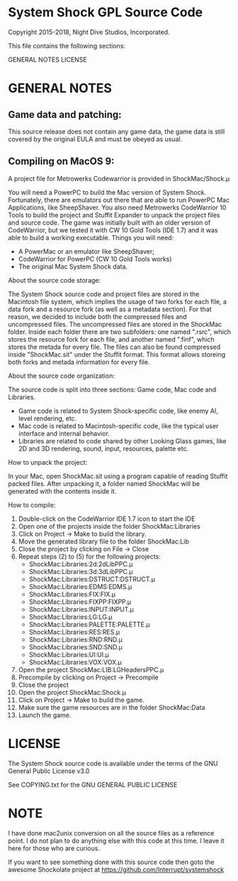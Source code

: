 System Shock GPL Source Code
============================
Copyright 2015-2018, Night Dive Studios, Incorporated.

This file contains the following sections:

GENERAL NOTES
LICENSE

GENERAL NOTES
=============

Game data and patching:
-----------------------

This source release does not contain any game data, the game data is still
covered by the original EULA and must be obeyed as usual.


Compiling on MacOS 9:
---------------------

A project file for Metrowerks Codewarrior is provided in 
ShockMac/Shock.µ 

You will need a PowerPC to build the Mac version of System Shock.
Fortunately, there are emulators out there that are able to run PowerPC Mac Applications, like SheepShaver.
You also need Metrowerks CodeWarrior 10 Tools to build the project and Stuffit Expander to unpack the project files and source code.
The game was initially built with an older version of CodeWarrior, but we tested it with CW 10 Gold Tools (IDE 1.7) and it was able to build a working executable.
Things you will need:

* A PowerMac or an emulator like SheepShaver;
* CodeWarrior for PowerPC (CW 10 Gold Tools works)
* The original Mac System Shock data.

About the source code storage:

The System Shock source code and project files are stored in the Macintosh file system, which implies
the usage of two forks for each file, a data fork and a resource fork (as well as a metadata section).
For that reason, we decided to include both the compressed files and uncompressed files.
The uncompressed files are stored in the ShockMac folder. Inside each folder there are two subfolders:
one named ".rsrc", which stores the resource fork for each file, and another named ".finf", which
stores the metada for every file.
The files can also be found compressed inside "ShockMac.sit" under the Stuffit format. This format
allows storeing both forks and metada information for every file.

About the source code organization:

The source code is split into three sections: Game code, Mac code and Libraries.

* Game code is related to System Shock-specific code, like enemy AI, level rendering, etc.
* Mac code is related to Macintosh-specific code, like the typical user interface and internal behavior.
* Libraries are related to code shared by other Looking Glass games, like 2D and 3D rendering, sound, input, resources, palette etc.

How to unpack the project:

In your Mac, open ShockMac.sit using a program capable of reading Stuffit packed files.
After unpacking it, a folder named ShockMac will be generated with the contents inside it.

How to compile:

1. Double-click on the CodeWarrior IDE 1.7 icon to start the IDE
2. Open one of the projects inside the folder ShockMac:Libraries
3. Click on Project -> Make to build the library.
4. Move the generated library file to the folder ShockMac:Lib
5. Close the project by clicking on File -> Close
6. Repeat steps (2) to (5) for the following projects:
    * ShockMac:Libraries:2d:2dLibPPC.µ 
    * ShockMac:Libraries:3d:3dLibPPC.µ 
    * ShockMac:Libraries:DSTRUCT:DSTRUCT.µ 
    * ShockMac:Libraries:EDMS:EDMS.µ 
    * ShockMac:Libraries:FIX:FIX.µ 
    * ShockMac:Libraries:FIXPP:FIXPP.µ 
    * ShockMac:Libraries:INPUT:INPUT.µ 
    * ShockMac:Libraries:LG:LG.µ 
    * ShockMac:Libraries:PALETTE:PALETTE.µ 
    * ShockMac:Libraries:RES:RES.µ 
    * ShockMac:Libraries:RND:RND.µ 
    * ShockMac:Libraries:SND:SND.µ 
    * ShockMac:Libraries:UI:UI.µ 
    * ShockMac:Libraries:VOX:VOX.µ 
7. Open the project ShockMac:LIB:LGHeadersPPC.µ 
8. Precompile by clicking on Project -> Precompile
9. Close the project
10. Open the project ShockMac:Shock.µ 
11. Click on Project -> Make to build the game.
12. Make sure the game resources are in the folder ShockMac:Data
13. Launch the game.

LICENSE
=======

The System Shock source code is available under the terms of the GNU
General Public License v3.0

See COPYING.txt for the GNU GENERAL PUBLIC LICENSE


NOTE
=======

I have done mac2unix conversion on all the source files as a reference point. I
do not plan to do anything else with this code at this time. I leave it here
for those who are curious.

If you want to see something done with this source code then goto the awesome
Shockolate project at https://github.com/Interrupt/systemshock

